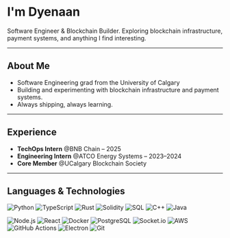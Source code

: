 # I'm Dyenaan

Software Engineer & Blockchain Builder. Exploring blockchain infrastructure, payment systems, and anything I find interesting.

---

## About Me

- Software Engineering grad from the University of Calgary  
- Building and experimenting with blockchain infrastructure and payment systems.
- Always shipping, always learning.

---

## Experience

- **TechOps Intern** @BNB Chain – 2025  
- **Engineering Intern** @ATCO Energy Systems – 2023–2024  
- **Core Member** @UCalgary Blockchain Society

---
## Languages & Technologies

![Python](https://img.shields.io/badge/Python-3776AB?style=flat&logo=python&logoColor=white)
![TypeScript](https://img.shields.io/badge/TypeScript-3178C6?style=flat&logo=typescript&logoColor=white)
![Rust](https://img.shields.io/badge/Rust-black?style=flat&logo=rust&logoColor=white)
![Solidity](https://img.shields.io/badge/Solidity-363636?style=flat&logo=solidity)
![SQL](https://img.shields.io/badge/SQL-003B57?style=flat)
![C++](https://img.shields.io/badge/C++-00599C?style=flat&logo=c%2B%2B&logoColor=white)
![Java](https://img.shields.io/badge/Java-007396?style=flat&logo=java&logoColor=white)


![Node.js](https://img.shields.io/badge/Node.js-339933?style=flat&logo=node.js&logoColor=white)
![React](https://img.shields.io/badge/React-61DAFB?style=flat&logo=react&logoColor=black)
![Docker](https://img.shields.io/badge/Docker-2496ED?style=flat&logo=docker&logoColor=white)
![PostgreSQL](https://img.shields.io/badge/PostgreSQL-4169E1?style=flat&logo=postgresql&logoColor=white)
![Socket.io](https://img.shields.io/badge/Socket.io-010101?style=flat&logo=socket.io&logoColor=white)
![AWS](https://img.shields.io/badge/AWS-FF9900?style=flat&logo=amazonaws&logoColor=white)
![GitHub Actions](https://img.shields.io/badge/GitHub_Actions-2088FF?style=flat&logo=github-actions&logoColor=white)
![Electron](https://img.shields.io/badge/Electron-47848F?style=flat&logo=electron&logoColor=white)
![Git](https://img.shields.io/badge/Git-F05032?style=flat&logo=git&logoColor=white)


